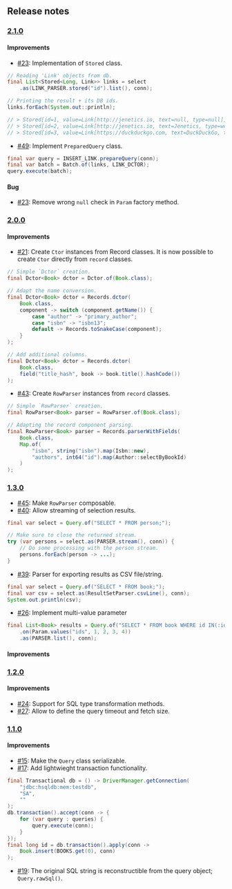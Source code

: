 ## Release notes

### [2.1.0](https://github.com/jenetics/facilejdbc/releases/tag/v2.1.0)

#### Improvements

* [#23](https://github.com/jenetics/facilejdbc/issues/23): Implementation of `Stored` class.
```java
// Reading 'Link' objects from db.
final List<Stored<Long, Link>> links = select
	.as(LINK_PARSER.stored("id").list(), conn);

// Printing the result + its DB ids.
links.forEach(System.out::println);

// > Stored[id=1, value=Link[http://jenetics.io, text=null, type=null]]
// > Stored[id=2, value=Link[http://jenetics.io, text=Jenetics, type=web]]
// > Stored[id=3, value=Link[https://duckduckgo.com, text=DuckDuckGo, type=search]]
```
* [#49](https://github.com/jenetics/facilejdbc/issues/49): Implement `PreparedQuery` class.
```java
final var query = INSERT_LINK.prepareQuery(conn);
final var batch = Batch.of(links, LINK_DCTOR);
query.execute(batch);
```

#### Bug

* [#23](https://github.com/jenetics/facilejdbc/issues/23): Remove wrong `null` check in `Param` factory method.

### [2.0.0](https://github.com/jenetics/facilejdbc/releases/tag/v2.0.0)

#### Improvements

* [#21](https://github.com/jenetics/facilejdbc/issues/21): Create `Ctor` instances from Record classes. It is now possible to create `Ctor` directly from `record` classes.
```java
// Simple `Dctor` creation.
final Dctor<Book> dctor = Dctor.of(Book.class);

// Adapt the name conversion.
final Dctor<Book> dctor = Records.dctor(
    Book.class,
    component -> switch (component.getName()) {
        case "author" -> "primary_author";
        case "isbn" -> "isbn13";
        default -> Records.toSnakeCase(component);
    }
);

// Add additional columns.
final Dctor<Book> dctor = Records.dctor(
    Book.class,
    field("title_hash", book -> book.title().hashCode())
);
```
* [#43](https://github.com/jenetics/facilejdbc/issues/43): Create `RowParser` instances from `record` classes.
```java
// Simple `RowParser` creation.
final RowParser<Book> parser = RowParser.of(Book.class);

// Adapting the record component parsing.
final RowParser<Book> parser = Records.parserWithFields(
    Book.class,
    Map.of(
        "isbn", string("isbn").map(Isbn::new),
        "authors", int64("id").map(Author::selectByBookId)
    )
);
```


### [1.3.0](https://github.com/jenetics/facilejdbc/releases/tag/v1.3.0)

* [#45](https://github.com/jenetics/facilejdbc/issues/45): Make `RowParser` composable.
* [#40](https://github.com/jenetics/facilejdbc/issues/40): Allow streaming of selection results.
```java
final var select = Query.of("SELECT * FROM person;");

// Make sure to close the returned stream.
try (var persons = select.as(PARSER.stream(), conn)) {
    // Do some processing with the person stream.
    persons.forEach(person -> ...);
}
```
* [#39](https://github.com/jenetics/facilejdbc/issues/39): Parser for exporting results as CSV file/string.
```java
final var select = Query.of("SELECT * FROM book;");
final var csv = select.as(ResultSetParser.csvLine(), conn);
System.out.println(csv);
```
* [#26](https://github.com/jenetics/facilejdbc/issues/26): Implement multi-value parameter
```java
final List<Book> results = Query.of("SELECT * FROM book WHERE id IN(:ids);")
    .on(Param.values("ids", 1, 2, 3, 4))
    .as(PARSER.list(), conn);
```

#### Improvements

### [1.2.0](https://github.com/jenetics/facilejdbc/releases/tag/v1.2.0)

#### Improvements

* [#24](https://github.com/jenetics/facilejdbc/issues/24): Support for SQL type transformation methods.
* [#27](https://github.com/jenetics/facilejdbc/issues/27): Allow to define the query timeout and fetch size.

### [1.1.0](https://github.com/jenetics/facilejdbc/releases/tag/v1.1.0)

#### Improvements

* [#15](https://github.com/jenetics/facilejdbc/issues/15): Make the `Query` class serializable.
* [#17](https://github.com/jenetics/facilejdbc/issues/17): Add lightwieght transaction functionality.
```java
final Transactional db = () -> DriverManager.getConnection(
    "jdbc:hsqldb:mem:testdb",
    "SA",
    ""
);
db.transaction().accept(conn -> {
    for (var query : queries) {
        query.execute(conn);
    }
});
final long id = db.transaction().apply(conn ->
    Book.insert(BOOKS.get(0), conn)
);
```
* [#19](https://github.com/jenetics/facilejdbc/issues/19): The original SQL string is reconstructible from the query object; `Query.rawSql()`.